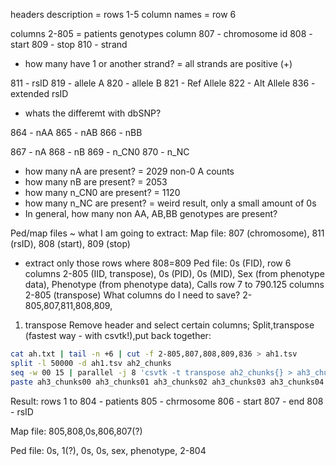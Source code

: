 headers description = rows 1-5 
column names = row 6

columns 2-805 = patients genotypes
column 807 - chromosome id
808 - start
809 - stop
810 - strand
- how many have 1 or another strand? = all strands are positive (+)

811 - rsID
819 - allele A
820 - allele B
821 - Ref Allele
822 - Alt Allele
836 - extended rsID
- whats the differemt with dbSNP?

864 - nAA
865 - nAB
866 - nBB

867 - nA
868 - nB
869 - n_CN0
870 - n_NC
- how many nA are present? = 2029 non-0 A counts
- how many nB are present? = 2053
- how many n_CN0 are present? = 1120
- how many n_NC are present? = weird result, only a small amount of 0s
- In general, how many non AA, AB,BB genotypes are present?

Ped/map files ~ what I am going to extract:
Map file: 807 (chromosome), 811 (rsID), 808 (start), 809 (stop)
- extract only those rows where 808=809
Ped file: 0s (FID), row 6 columns 2-805 (IID, transpose), 0s (PID), 0s (MID), Sex (from phenotype data), Phenotype (from phenotype data), Calls row 7 to 790.125 columns 2-805 (transpose)
What columns do I need to save?
2-805,807,811,808,809,

1) transpose
Remove header and select certain columns; Split,transpose (fastest way - with csvtk!),put back together:
```bash
cat ah.txt | tail -n +6 | cut -f 2-805,807,808,809,836 > ah1.tsv
split -l 50000 -d ah1.tsv ah2_chunks
seq -w 00 15 | parallel -j 8 'csvtk -t transpose ah2_chunks{} > ah3_chunks{}'
paste ah3_chunks00 ah3_chunks01 ah3_chunks02 ah3_chunks03 ah3_chunks04 ah3_chunks05 ah3_chunks06 ah3_chunks07 ah3_chunks08 ah3_chunks09 ah3_chunks10 ah3_chunks11 ah3_chunks12 ah3_chunks13 ah3_chunks14 ah3_chunks15 > ah4.tsv
```

Result: 
rows 1 to 804 - patients
805 - chrmosome
806 - start
807 - end
808 - rsID

Map file:
805,808,0s,806,807(?)

Ped file:
0s, 1(?), 0s, 0s, sex, phenotype, 2-804
